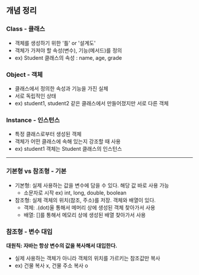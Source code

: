 ## 개념 정리

### Class - 클래스
- 객체를 생성하기 위한 '틀' or '설계도'
- 객체가 가져야 할 속성(변수), 기능(메서드)를 정의
- ex) Student 클래스의 속성 : name, age, grade

### Object - 객체
- 클래스에서 정의한 속성과 기능을 가진 실체
- 서로 독립적인 상태
- ex) student1, student2 같은 클래스에서 만들어졌지만 서로 다른 객체

### Instance - 인스턴스
- 특정 클래스로부터 생성된 객체
- 객체가 어떤 클래스에 속해 있는지 강조할 때 사용
- ex) student1 객체는 Student 클래스의 인스턴스

----

### 기본형 vs 참조형 - 기본
- 기본형: 실제 사용하는 값을 변수에 담을 수 있다. 해당 값 바로 사용 가능
  - 소문자로 시작 ex) int, long, double, boolean
- 참조형: 실제 객체의 위치(참조, 주소)를 저장. 객체와 배열이 있다.
  - 객체: .(dot)울 통해서 메머리 상에 생성된 객체 찾아가서 사용
  - 배열: []를 통해서 메모리 상에 생성된 배열 찾아가서 사용

### 참조형 - 변수 대입
**대원칙: 자바는 항상 변수의 값을 복사해서 대입한다.**
- 실제 사용하는 객체가 아니라 객체의 위치를 가르키는 참조값만 복사
- ex) 건물 복사 x, 건물 주소 복사 o